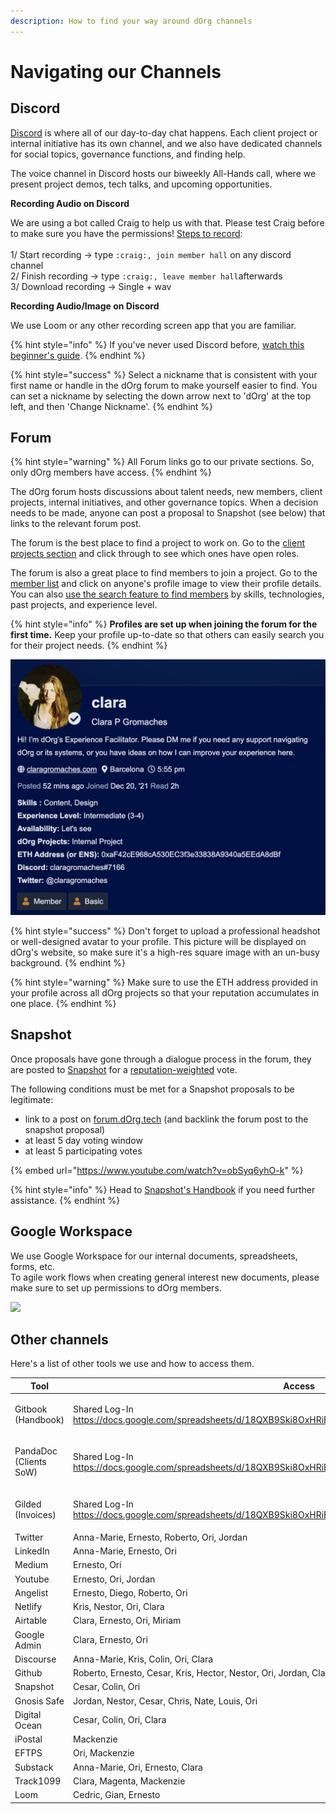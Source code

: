 ```yaml
---
description: How to find your way around dOrg channels
---
```


# Navigating our Channels

## Discord

[Discord](https://discord.com/invite/bA9ZM7WXZU) is where all of our day-to-day chat happens. Each client project or internal initiative has its own channel, and we also have dedicated channels for social topics, governance functions, and finding help.

The voice channel in Discord hosts our biweekly All-Hands call, where we present project demos, tech talks, and upcoming opportunities.

**Recording Audio on Discord**&#x20;

We are using a bot called Craig to help us with that. Please test Craig before to make sure you have the permissions! [Steps to record](https://forum.dorg.tech/t/recording-all-hands/241): \
\
1/ Start recording -> type `:craig:, join member hall` on any discord channel\
2/ Finish recording -> type `:craig:, leave member hall`afterwards\
3/ Download recording -> Single + wav&#x20;

**Recording Audio/Image on Discord**&#x20;

We use Loom or any other recording screen app that you are familiar.&#x20;

{% hint style="info" %}
If you've never used Discord before, [watch this beginner's guide](https://www.youtube.com/watch?v=rnYGrq95ezA\&ab\_channel=Howfinity).
{% endhint %}

{% hint style="success" %}
Select a nickname that is consistent with your first name or handle in the dOrg forum to make yourself easier to find. You can set a nickname by selecting the down arrow next to 'dOrg' at the top left, and then 'Change Nickname'.
{% endhint %}

## Forum

{% hint style="warning" %}
All Forum links go to our private sections. So, only dOrg members have access.&#x20;
{% endhint %}

The dOrg forum hosts discussions about talent needs, new members, client projects, internal initiatives, and other governance topics. When a decision needs to be made, anyone can post a proposal to Snapshot (see below) that links to the relevant forum post.

The forum is the best place to find a project to work on. Go to the [client projects section](https://forum.dorg.tech/c/clientproject) and click through to see which ones have open roles.

The forum is also a great place to find members to join a project. Go to the [member list](https://forum.dorg.tech/u/) and click on anyone's profile image to view their profile details. You can also [use the search feature to find members](https://forum.dorg.tech/search?search\_type=users) by skills, technologies, past projects, and experience level.

{% hint style="info" %}
**Profiles are set up when joining the forum for the first time.** Keep your profile up-to-date so that others can easily search you for their project needs.&#x20;
{% endhint %}

![](<../.gitbook/assets/Screenshot 2022-01-03 at 17.55.47.png>)

{% hint style="success" %}
Don't forget to upload a professional headshot or well-designed avatar to your profile. This picture will be displayed on dOrg's website, so make sure it's a high-res square image with an un-busy background.
{% endhint %}

{% hint style="warning" %}
Make sure to use the ETH address provided in your profile across all dOrg projects so that your reputation accumulates in one place.
{% endhint %}

## Snapshot

Once proposals have gone through a dialogue process in the forum, they are posted to [Snapshot](https://snapshot.org/#/dorg.eth) for a [reputation-weighted](../governance.md#reputation) vote.

The following conditions must be met for a Snapshot proposals to be legitimate:

* link to a post on [forum.dOrg.tech](https://forum.dorg.tech) (and backlink the forum post to the snapshot proposal)
* at least 5 day voting window
* at least 5 participating votes

{% embed url="https://www.youtube.com/watch?v=obSyq6yhO-k" %}

{% hint style="info" %}
Head to [Snapshot's Handbook](https://docs.snapshot.org/proposals) if you need further assistance.
{% endhint %}

## Google Workspace

We use Google Workspace for our internal documents, spreadsheets, forms, etc. \
To agile work flows when creating general interest new documents, please make sure to set up permissions to dOrg members.

![](../.gitbook/assets/Screen\_Shot\_2022-02-14\_at\_1.52.50\_PM.png)

## Other channels&#x20;

Here's a list of other tools we use and how to access them.&#x20;

| Tool                             | Access                                                                                                                                                                                                                              |
| -------------------------------- | ----------------------------------------------------------------------------------------------------------------------------------------------------------------------------------------------------------------------------------- |
| Gitbook (Handbook)               | <p>Shared Log-In<br><a href="https://docs.google.com/spreadsheets/d/18QXB9Ski8OxHRiELfxq8DcahYFhNnEKPEM20kRjeuYA/edit#gid=0">https://docs.google.com/spreadsheets/d/18QXB9Ski8OxHRiELfxq8DcahYFhNnEKPEM20kRjeuYA/edit#gid=0</a></p> |
| <p>PandaDoc<br>(Clients SoW)</p> | <p>Shared Log-In<br><a href="https://docs.google.com/spreadsheets/d/18QXB9Ski8OxHRiELfxq8DcahYFhNnEKPEM20kRjeuYA/edit#gid=0">https://docs.google.com/spreadsheets/d/18QXB9Ski8OxHRiELfxq8DcahYFhNnEKPEM20kRjeuYA/edit#gid=0</a></p> |
| <p>Gilded<br>(Invoices)</p>      | <p>Shared Log-In<br><a href="https://docs.google.com/spreadsheets/d/18QXB9Ski8OxHRiELfxq8DcahYFhNnEKPEM20kRjeuYA/edit#gid=0">https://docs.google.com/spreadsheets/d/18QXB9Ski8OxHRiELfxq8DcahYFhNnEKPEM20kRjeuYA/edit#gid=0</a></p> |
| Twitter                          | Anna-Marie, Ernesto, Roberto, Ori, Jordan                                                                                                                                                                                           |
| LinkedIn                         | Anna-Marie, Ernesto, Ori                                                                                                                                                                                                            |
| Medium                           | Ernesto, Ori                                                                                                                                                                                                                        |
| Youtube                          | Ernesto, Ori, Jordan                                                                                                                                                                                                                |
| Angelist                         | Ernesto, Diego, Roberto, Ori                                                                                                                                                                                                        |
| Netlify                          | Kris, Nestor, Ori, Clara                                                                                                                                                                                                            |
| Airtable                         | Clara, Ernesto, Ori, Miriam                                                                                                                                                                                                         |
| Google Admin                     | Clara, Ernesto, Ori                                                                                                                                                                                                                 |
| Discourse                        | Anna-Marie, Kris, Colin, Ori, Clara                                                                                                                                                                                                 |
| Github                           | Roberto, Ernesto, Cesar, Kris, Hector, Nestor, Ori, Jordan, Clara                                                                                                                                                                   |
| Snapshot                         | Cesar, Colin, Ori                                                                                                                                                                                                                   |
| Gnosis Safe                      | Jordan, Nestor, Cesar, Chris, Nate, Louis, Ori                                                                                                                                                                                      |
| Digital Ocean                    | Cesar, Colin, Ori, Clara                                                                                                                                                                                                            |
| iPostal                          | Mackenzie                                                                                                                                                                                                                           |
| EFTPS                            | Ori, Mackenzie                                                                                                                                                                                                                      |
| Substack                         | Anna-Marie, Ori, Ernesto, Clara                                                                                                                                                                                                     |
| Track1099                        | Clara, Magenta, Mackenzie                                                                                                                                                                                                           |
| Loom                             | Cedric, Gian, Ernesto                                                                                                                                                                                                               |

